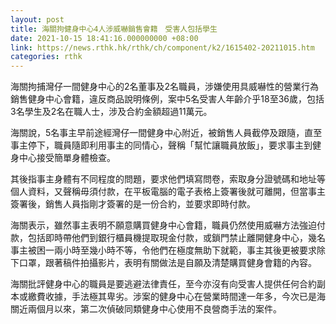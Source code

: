 ```yaml
---
layout: post
title: 海關拘健身中心4人涉威嚇銷售會籍　受害人包括學生
date: 2021-10-15 18:41:16.000000000 +08:00
link: https://news.rthk.hk/rthk/ch/component/k2/1615402-20211015.htm
categories: rthk
---
```


海關拘捕灣仔一間健身中心的2名董事及2名職員，涉嫌使用具威嚇性的營業行為銷售健身中心會籍，違反商品說明條例，案中5名受害人年齡介乎18至36歲，包括3名學生及2名在職人士，涉及合約金額超過11萬元。

海關說，5名事主早前途經灣仔一間健身中心附近，被銷售人員截停及跟隨，直至事主停下，職員隨即利用事主的同情心，聲稱「幫忙讓職員放飯」，要求事主到健身中心接受簡單身體檢查。

其後指事主身體有不同程度的問題，要求他們填寫問卷，索取身分證號碼和地址等個人資料，又聲稱毋須付款，在平板電腦的電子表格上簽署後就可離開，但當事主簽署後，銷售人員指剛才簽署的是一份合約，並要求即時付款。

海關表示，雖然事主表明不願意購買健身中心會籍，職員仍然使用威嚇方法強迫付款，包括即時帶他們到銀行櫃員機提取現金付款，或鎖門禁止離開健身中心，幾名事主被困一兩小時至幾小時不等，令他們在極度無助下就範，事主其後更被要求除下口罩，跟著稿件拍攝影片，表明有關做法是自願及清楚購買健身會籍的內容。

海關批評健身中心的職員是要逃避法律責任，至今亦沒有向受害人提供任何合約副本或繳費收據，手法極其卑劣。涉案的健身中心在營業時間達一年多，今次已是海關近兩個月以來，第二次偵破同類健身中心使用不良營商手法的案件。
